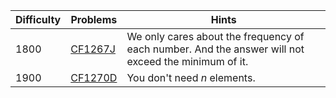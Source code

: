 | Difficulty | Problems | Hints |
| -------- | -------- |-------- |
| 1800 | [CF1267J](https://codeforces.com/problemset/problem/1267/J) | We only cares about the frequency of each number. And the answer will not exceed the minimum of it. |
| 1900 | [CF1270D](https://codeforces.com/problemset/problem/1270/D) | You don't need $n$ elements. |